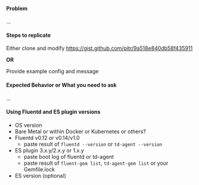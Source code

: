 #### Problem

...

#### Steps to replicate

Either clone and modify https://gist.github.com/pitr/9a518e840db58f435911

**OR**

Provide example config and message

#### Expected Behavior or What you need to ask

...

#### Using Fluentd and ES plugin versions

* OS version
* Bare Metal or within Docker or Kubernetes or others?
* Fluentd v0.12 or v0.14/v1.0
  * paste result of ``fluentd --version`` or ``td-agent --version``
* ES plugin 3.x.y/2.x.y or 1.x.y
  * paste boot log of fluentd or td-agent
  * paste result of ``fluent-gem list``, ``td-agent-gem list`` or your Gemfile.lock
* ES version (optional)
